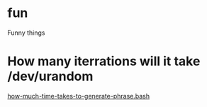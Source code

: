 # fun
Funny things

# How many iterrations will it take /dev/urandom
[how-much-time-takes-to-generate-phrase.bash](bash/how-much-time-takes-to-generate-phrase.bash)
